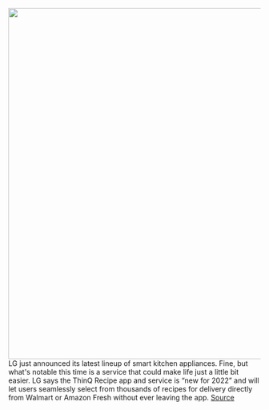 <img src='https://cdn.vox-cdn.com/thumbor/4q5SH06JtFT_TjclqM4bZbZYRXE=/0x0:1920x1080/1200x800/filters:focal(807x387:1113x693)/cdn.vox-cdn.com/uploads/chorus_image/image/70325845/New_Kitchen_Duo_2.0.jpg' width='700px' /><br/>
LG just announced its latest lineup of smart kitchen appliances. Fine, but what's notable this time is a service that could make life just a little bit easier. LG says the ThinQ Recipe app and service is “new for 2022” and will let users seamlessly select from thousands of recipes for delivery directly from Walmart or Amazon Fresh without ever leaving the app.
<a href='https://www.theverge.com/2021/12/29/22858099/lg-recipe-delivery-service-walmart-amazon-fresh-2022'> Source <a/>